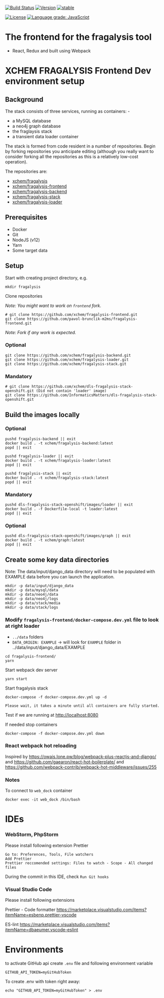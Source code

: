 [![Build Status](https://travis-ci.com/xchem/fragalysis-frontend.svg?branch=master)](https://travis-ci.com/xchem/fragalysis-frontend)
[![Version](http://img.shields.io/badge/version-0.1.0-blue.svg?style=flat)](https://github.com/xchem/fragalysis-frontend)
[![stable](http://badges.github.io/stability-badges/dist/stable.svg)](http://github.com/badges/stability-badges)

[![License](http://img.shields.io/badge/license-MIT-blue.svg?style=flat)](https://github.com/xchem/fragalysis-frontend/blob/master/LICENSE)
[![Language grade: JavaScript](https://img.shields.io/lgtm/grade/javascript/g/xchem/fragalysis-frontend.svg?logo=lgtm&logoWidth=18)](https://lgtm.com/projects/g/xchem/fragalysis-frontend/context:javascript)

# The frontend for the fragalysis tool

- React, Redux and built using Webpack

# XCHEM FRAGALYSIS Frontend Dev environment setup

## Background

The stack consists of three services, running as containers: -

- a MySQL database
- a neo4j graph database
- the fraglaysis stack
- a transient data loader container

The stack is formed from code resident in a number of repositories.
Begin by forking repositories you anticipate editing (although you really want
to consider forking all the repositories as this is a relatively low-cost
operation).

The repositories are:

- [xchem/fragalysis](https://github.com/xchem/fragalysis)
- [xchem/fragalysis-frontend](https://github.com/xchem/fragalysis-frontend)
- [xchem/fragalysis-backend](https://github.com/xchem/fragalysis-backend)
- [xchem/fragalysis-stack](https://github.com/xchem/fragalysis-stack)
- [xchem/fragalysis-loader](https://github.com/xchem/fragalysis-loader)

## Prerequisites

- Docker
- Git
- NodeJS (v12)
- Yarn
- Some target data

## Setup

Start with creating project directory, e.g.

```
mkdir fragalysis
```

Clone repositories

_Note: You might want to work on `frontend` fork._

```
# git clone https://github.com/xchem/fragalysis-frontend.git
git clone https://github.com/pavol-brunclik-m2ms/fragalysis-frontend.git
```

_Note: Fork if any work is expected._

### Optional

```
git clone https://github.com/xchem/fragalysis-backend.git
git clone https://github.com/xchem/fragalysis-loader.git
git clone https://github.com/xchem/fragalysis-stack.git
```

### Mandatory

```
# git clone https://github.com/xchem/dls-fragalysis-stack-openshift.git (Did not contain 'loader' image)
git clone https://github.com/InformaticsMatters/dls-fragalysis-stack-openshift.git
```

## Build the images locally

### Optional

```
pushd fragalysis-backend || exit
docker build . -t xchem/fragalysis-backend:latest
popd || exit

pushd fragalysis-loader || exit
docker build . -t xchem/fragalysis-loader:latest
popd || exit

pushd fragalysis-stack || exit
docker build . -t xchem/fragalysis-stack:latest
popd || exit
```

### Mandatory

```
pushd dls-fragalysis-stack-openshift/images/loader || exit
docker build . -f Dockerfile-local -t loader:latest
popd || exit
```

### Optional

```
pushd dls-fragalysis-stack-openshift/images/graph || exit
docker build . -t xchem/graph:latest
popd || exit
```

## Create some key data directories

Note: The data/input/django_data directory will need to be populated with EXAMPLE data before you can launch the application.

```
mkdir -p data/input/django_data
mkdir -p data/mysql/data
mkdir -p data/neo4j/data
mkdir -p data/neo4j/logs
mkdir -p data/stack/media
mkdir -p data/stack/logs
```

### Modify `fragalysis-frontend/docker-compose.dev.yml` file to look at right loader

- `../data` folders
- `DATA_ORIGIN: EXAMPLE` -> will look for `EXAMPLE` folder in ../data/input/django_data/EXAMPLE

```
cd fragalysis-frontend/
yarn
```

Start webpack dev server

```
yarn start
```

Start fragalysis stack

```
docker-compose -f docker-compose.dev.yml up -d
```

`Please wait, it takes a minute until all containers are fully started.`

Test if we are running at [http://localhost:8080](http://localhost:8080)

If needed stop containers

```
docker-compose -f docker-compose.dev.yml down
```

### React webpack hot reloading

Inspired by https://owais.lone.pw/blog/webpack-plus-reactjs-and-django/ and https://github.com/gaearon/react-hot-boilerplate/ and https://github.com/webpack-contrib/webpack-hot-middleware/issues/255

### Notes

To connect to `web_dock` container

```
docker exec -it web_dock /bin/bash
```

# IDEs
### WebStorm, PhpStorm
Please install following extension Prettier

```
Go to: Preferences, Tools, File watchers
Add Prettier
Prettier reccomended settings: Files to watch - Scope - All changed files
```

During the commit in this IDE, check `Run Git hooks`

### Visual Studio Code
Please install following extensions

Prettier - Code formatter https://marketplace.visualstudio.com/items?itemName=esbenp.prettier-vscode

ES-lint https://marketplace.visualstudio.com/items?itemName=dbaeumer.vscode-eslint

# Environments
to activate GitHub api create `.env` file and following environment variable

```
GITHUB_API_TOKEN=myGitHubToken
```

To create .env with token right away:

```
echo "GITHUB_API_TOKEN=myGitHubToken" > .env
```
